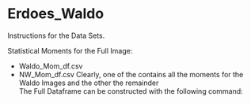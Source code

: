 # Erdoes_Waldo

Instructions for the Data Sets.

Statistical Moments for the Full Image:
- Waldo_Mom_df.csv
- NW_Mom_df.csv
Clearly, one of the contains all the moments for the Waldo Images and the other the remainder  
The Full Dataframe can be constructed with the following command:  
